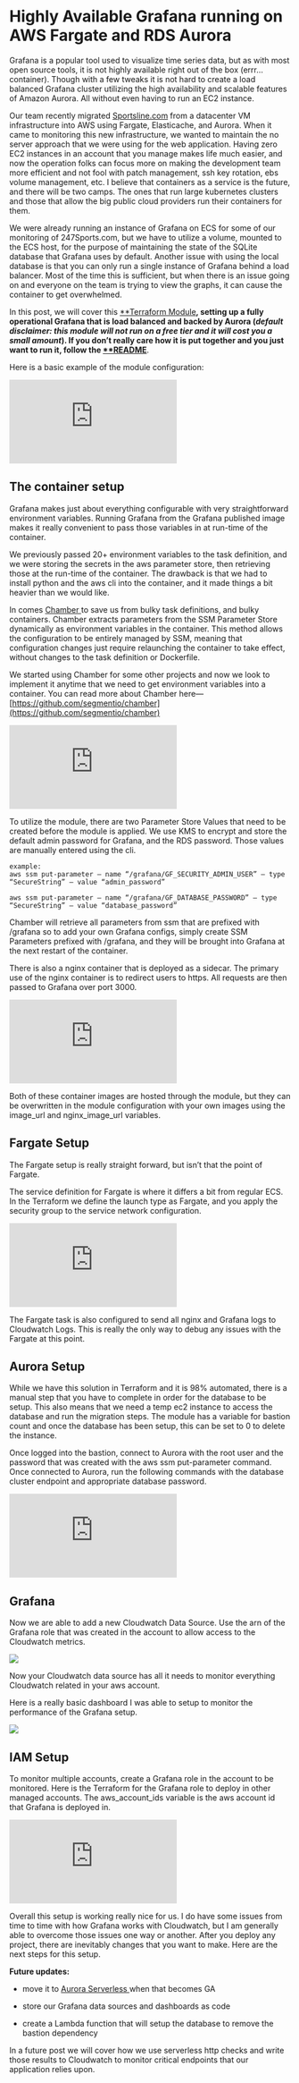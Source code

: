 
# Highly Available Grafana running on AWS Fargate and RDS Aurora



Grafana is a popular tool used to visualize time series data, but as with most open source tools, it is not highly available right out of the box (errr… container). Though with a few tweaks it is not hard to create a load balanced Grafana cluster utilizing the high availability and scalable features of Amazon Aurora. All without even having to run an EC2 instance.

Our team recently migrated [Sportsline.com](https://www.sportsline.com) from a datacenter VM infrastructure into AWS using Fargate, Elasticache, and Aurora. When it came to monitoring this new infrastructure, we wanted to maintain the no server approach that we were using for the web application. Having zero EC2 instances in an account that you manage makes life much easier, and now the operation folks can focus more on making the development team more efficient and not fool with patch management, ssh key rotation, ebs volume management, etc. I believe that containers as a service is the future, and there will be two camps. The ones that run large kubernetes clusters and those that allow the big public cloud providers run their containers for them.

We were already running an instance of Grafana on ECS for some of our monitoring of 247Sports.com, but we have to utilize a volume, mounted to the ECS host, for the purpose of maintaining the state of the SQLite database that Grafana uses by default. Another issue with using the local database is that you can only run a single instance of Grafana behind a load balancer. Most of the time this is sufficient, but when there is an issue going on and everyone on the team is trying to view the graphs, it can cause the container to get overwhelmed.

In this post, we will cover this [**Terraform Module](https://github.com/ulikabbq/grafana-fargate)**, setting up a fully operational Grafana that is load balanced and backed by Aurora (*default disclaimer: this module will not run on a free tier and it will cost you a small amount*). If you don’t really care how it is put together and you just want to run it, follow the [**README](https://github.com/ulikabbq/grafana-fargate/blob/master/README.md)**.

Here is a basic example of the module configuration:

<iframe src="https://medium.com/media/ed3a952c873782d2bc1f7fa91fd6ae1b" frameborder=0></iframe>

## The container setup

Grafana makes just about everything configurable with very straightforward environment variables. Running Grafana from the Grafana published image makes it really convenient to pass those variables in at run-time of the container.

We previously passed 20+ environment variables to the task definition, and we were storing the secrets in the aws parameter store, then retrieving those at the run-time of the container. The drawback is that we had to install python and the aws cli into the container, and it made things a bit heavier than we would like.

In comes [Chamber ](https://aws.amazon.com/blogs/mt/the-right-way-to-store-secrets-using-parameter-store/)to save us from bulky task definitions, and bulky containers. Chamber extracts parameters from the SSM Parameter Store dynamically as environment variables in the container. This method allows the configuration to be entirely managed by SSM, meaning that configuration changes just require relaunching the container to take effect, without changes to the task definition or Dockerfile.

We started using Chamber for some other projects and now we look to implement it anytime that we need to get environment variables into a container. You can read more about Chamber here— [https://github.com/segmentio/chamber](https://github.com/segmentio/chamber)

<iframe src="https://medium.com/media/85a1004076aa4d8c39099d9c698b22b7" frameborder=0></iframe>

To utilize the module, there are two Parameter Store Values that need to be created before the module is applied. We use KMS to encrypt and store the default admin password for Grafana, and the RDS password. Those values are manually entered using the cli.

    example:
    aws ssm put-parameter — name “/grafana/GF_SECURITY_ADMIN_USER” — type “SecureString” — value “admin_password”
     
    aws ssm put-parameter — name “/grafana/GF_DATABASE_PASSWORD” — type “SecureString” — value “database_password”

Chamber will retrieve all parameters from ssm that are prefixed with /grafana so to add your own Grafana configs, simply create SSM Parameters prefixed with /grafana, and they will be brought into Grafana at the next restart of the container.

There is also a nginx container that is deployed as a sidecar. The primary use of the nginx container is to redirect users to https. All requests are then passed to Grafana over port 3000.

<iframe src="https://medium.com/media/3df4d6870597a22a0750fb75ec9efa30" frameborder=0></iframe>

Both of these container images are hosted through the module, but they can be overwritten in the module configuration with your own images using the image_url and nginx_image_url variables.

## Fargate Setup

The Fargate setup is really straight forward, but isn’t that the point of Fargate.

The service definition for Fargate is where it differs a bit from regular ECS. In the Terraform we define the launch type as Fargate, and you apply the security group to the service network configuration.

<iframe src="https://medium.com/media/b49d3ff8f4de95a1e0b49d399e298739" frameborder=0></iframe>

The Fargate task is also configured to send all nginx and Grafana logs to Cloudwatch Logs. This is really the only way to debug any issues with the Fargate at this point.

## Aurora Setup

While we have this solution in Terraform and it is 98% automated, there is a manual step that you have to complete in order for the database to be setup. This also means that we need a temp ec2 instance to access the database and run the migration steps. The module has a variable for bastion count and once the database has been setup, this can be set to 0 to delete the instance.

Once logged into the bastion, connect to Aurora with the root user and the password that was created with the aws ssm put-parameter command. Once connected to Aurora, run the following commands with the database cluster endpoint and appropriate database password.

<iframe src="https://medium.com/media/0444301e98847bc729139abc4053a97f" frameborder=0></iframe>

## Grafana

Now we are able to add a new Cloudwatch Data Source. Use the arn of the Grafana role that was created in the account to allow access to the Cloudwatch metrics.

![](https://cdn-images-1.medium.com/max/2000/1*7WBbeBw0TciPwgtczgN2Yg.png)

Now your Cloudwatch data source has all it needs to monitor everything Cloudwatch related in your aws account.

Here is a really basic dashboard I was able to setup to monitor the performance of the Grafana setup.

![](https://cdn-images-1.medium.com/max/2498/1*xn633Bu8JqHQm1GF7WukqQ.png)

## IAM Setup

To monitor multiple accounts, create a Grafana role in the account to be monitored. Here is the Terraform for the Grafana role to deploy in other managed accounts. The aws_account_ids variable is the aws account id that Grafana is deployed in.

<iframe src="https://medium.com/media/db3866de15bd813a8f1a2352e1dd7ddf" frameborder=0></iframe>

Overall this setup is working really nice for us. I do have some issues from time to time with how Grafana works with Cloudwatch, but I am generally able to overcome those issues one way or another. After you deploy any project, there are inevitably changes that you want to make. Here are the next steps for this setup.

**Future updates:**

* move it to [Aurora Serverless ](https://aws.amazon.com/rds/aurora/serverless/)when that becomes GA

* store our Grafana data sources and dashboards as code

* create a Lambda function that will setup the database to remove the bastion dependency

In a future post we will cover how we use serverless http checks and write those results to Cloudwatch to monitor critical endpoints that our application relies upon.
